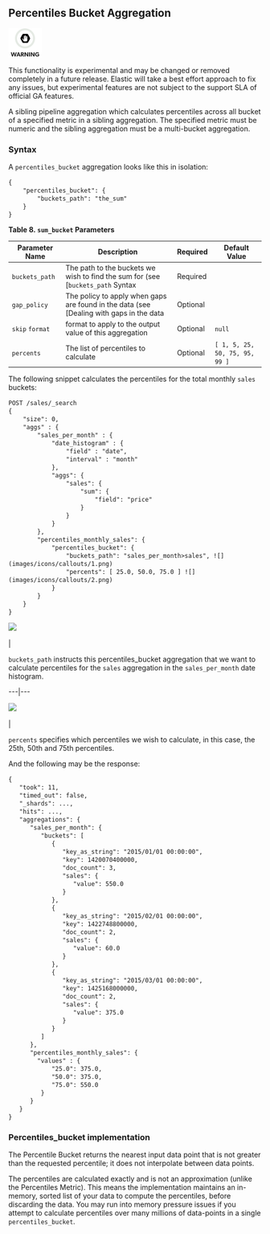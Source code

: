 ## Percentiles Bucket Aggregation

![Warning](images/icons/warning.png)

This functionality is experimental and may be changed or removed completely in a future release. Elastic will take a best effort approach to fix any issues, but experimental features are not subject to the support SLA of official GA features.

A sibling pipeline aggregation which calculates percentiles across all bucket of a specified metric in a sibling aggregation. The specified metric must be numeric and the sibling aggregation must be a multi-bucket aggregation.

### Syntax

A `percentiles_bucket` aggregation looks like this in isolation:
    
    
    {
        "percentiles_bucket": {
            "buckets_path": "the_sum"
        }
    }

 **Table 8. `sum_bucket` Parameters**
 
Parameter Name| Description| Required| Default Value    
---|---|---|---    
`buckets_path`| The path to the buckets we wish to find the sum for (see [`buckets_path` Syntax| Required|     
`gap_policy`| The policy to apply when gaps are found in the data (see [Dealing with gaps in the data| Optional|
`skip`  `format`| format to apply to the output value of this aggregation| Optional| `null`    
`percents`| The list of percentiles to calculate| Optional| `[ 1, 5, 25, 50, 75, 95, 99 ]`  
  
  


The following snippet calculates the percentiles for the total monthly `sales` buckets:
    
    
    POST /sales/_search
    {
        "size": 0,
        "aggs" : {
            "sales_per_month" : {
                "date_histogram" : {
                    "field" : "date",
                    "interval" : "month"
                },
                "aggs": {
                    "sales": {
                        "sum": {
                            "field": "price"
                        }
                    }
                }
            },
            "percentiles_monthly_sales": {
                "percentiles_bucket": {
                    "buckets_path": "sales_per_month>sales", ![](images/icons/callouts/1.png)
                    "percents": [ 25.0, 50.0, 75.0 ] ![](images/icons/callouts/2.png)
                }
            }
        }
    }

![](images/icons/callouts/1.png)

| 

`buckets_path` instructs this percentiles_bucket aggregation that we want to calculate percentiles for the `sales` aggregation in the `sales_per_month` date histogram.   
  
---|---  
  
![](images/icons/callouts/2.png)

| 

`percents` specifies which percentiles we wish to calculate, in this case, the 25th, 50th and 75th percentiles.   
  
And the following may be the response:
    
    
    {
       "took": 11,
       "timed_out": false,
       "_shards": ...,
       "hits": ...,
       "aggregations": {
          "sales_per_month": {
             "buckets": [
                {
                   "key_as_string": "2015/01/01 00:00:00",
                   "key": 1420070400000,
                   "doc_count": 3,
                   "sales": {
                      "value": 550.0
                   }
                },
                {
                   "key_as_string": "2015/02/01 00:00:00",
                   "key": 1422748800000,
                   "doc_count": 2,
                   "sales": {
                      "value": 60.0
                   }
                },
                {
                   "key_as_string": "2015/03/01 00:00:00",
                   "key": 1425168000000,
                   "doc_count": 2,
                   "sales": {
                      "value": 375.0
                   }
                }
             ]
          },
          "percentiles_monthly_sales": {
            "values" : {
                "25.0": 375.0,
                "50.0": 375.0,
                "75.0": 550.0
             }
          }
       }
    }

### Percentiles_bucket implementation

The Percentile Bucket returns the nearest input data point that is not greater than the requested percentile; it does not interpolate between data points.

The percentiles are calculated exactly and is not an approximation (unlike the Percentiles Metric). This means the implementation maintains an in-memory, sorted list of your data to compute the percentiles, before discarding the data. You may run into memory pressure issues if you attempt to calculate percentiles over many millions of data-points in a single `percentiles_bucket`.
